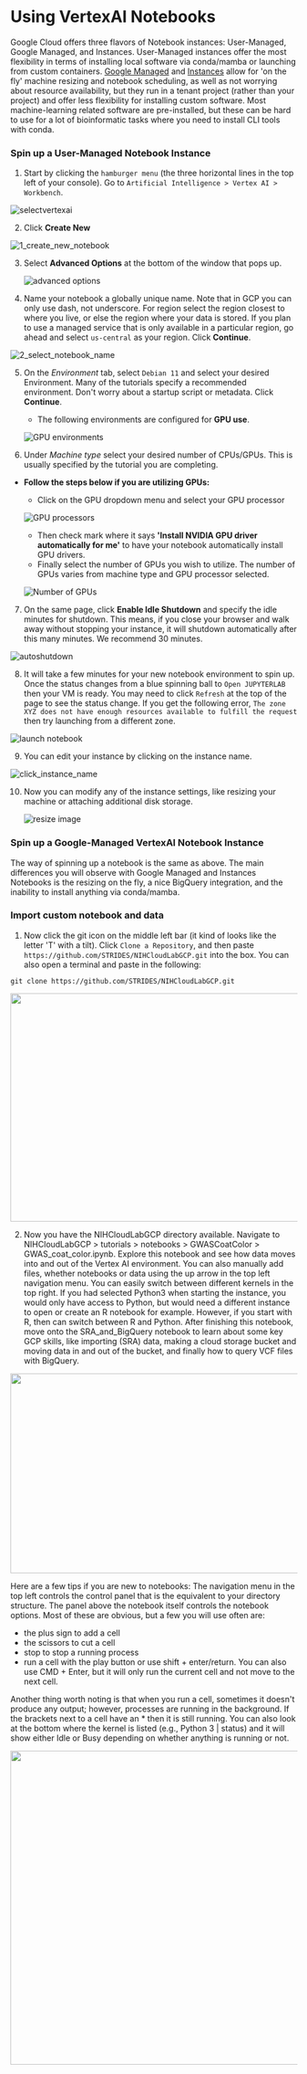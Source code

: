 # Using VertexAI Notebooks

Google Cloud offers three flavors of Notebook instances: User-Managed, Google Managed, and Instances. User-Managed instances offer the most flexibility in terms of installing local software via conda/mamba or launching from custom containers. [Google Managed](https://cloud.google.com/vertex-ai/docs/workbench/managed/introduction) and [Instances](https://cloud.google.com/vertex-ai/docs/workbench/instances/introduction) allow for 'on the fly' machine resizing and notebook scheduling, as well as not worrying about resource availability, but they run in a tenant project (rather than your project) and offer less flexibility for installing custom software. Most machine-learning related software are pre-installed, but these can be hard to use for a lot of bioinformatic tasks where you need to install CLI tools with conda.

### Spin up a User-Managed Notebook Instance
1. Start by clicking the `hamburger menu` (the three horizontal lines in the top left of your console). Go to `Artificial Intelligence > Vertex AI > Workbench`. 

  ![selectvertexai](/images/1_select_vertexAI.png)

2. Click **Create New**

  ![1_create_new_notebook](/images/1_create_new_notebook.png)

3. Select **Advanced Options** at the bottom of the window that pops up.

   ![advanced options](/images/2_select_advanced_options.png)
  
4. Name your notebook a globally unique name. Note that in GCP you can only use dash, not underscore. For region select the region closest to where you live, or else the region where your data is stored. If you plan to use a managed service that is only available in a particular region, go ahead and select `us-central` as your region. Click **Continue**.

  ![2_select_notebook_name](/images/3_select_notebook_name.png)

5. On the _Environment_ tab, select `Debian 11` and select your desired Environment. Many of the tutorials specify a recommended environment. Don't worry about a startup script or metadata. Click **Continue**.
    - The following environments are configured for **GPU use**.

    ![GPU environments](/images/GPU_environments.png)
   
6. Under _Machine type_ select your desired number of CPUs/GPUs. This is usually specified by the tutorial you are completing. 

- **Follow the steps below if you are utilizing GPUs:** 
    - Click on the GPU dropdown menu and select your GPU processor

    ![GPU processors](/images/GPU_processor.png)
    - Then check mark where it says **'Install NVIDIA GPU driver automatically for me'** to have your notebook automatically install GPU drivers.
    - Finally select the number of GPUs you wish to utilize. The number of GPUs varies from machine type and GPU processor selected.
    
    ![Number of GPUs](/images/GPU_numbers.png)
   
7. On the same page, click **Enable Idle Shutdown** and specify the idle minutes for shutdown. This means, if you close your browser and walk away without stopping your instance, it will shutdown automatically after this many minutes. We recommend 30 minutes.

  ![autoshutdown](/images/4_enable_auto_shutdown_mins.png)

8. It will take a few minutes for your new notebook environment to spin up. Once the status changes from a blue spinning ball to `Open JUPYTERLAB` then your VM is ready. You may need to click `Refresh` at the top of the page to see the status change. If you get the following error, `The zone XYZ does not have enough resources available to fulfill the request` then try launching from a different zone.

  ![launch notebook](/images/5_launch_notebooks.png)

9. You can edit your instance by clicking on the instance name.

  ![click_instance_name](/images/6_select_instance_vertexai.png)

10. Now you can modify any of the instance settings, like resizing your machine or attaching additional disk storage.

    ![resize image](/images/7_resizevertexaiimage.png)


### Spin up a Google-Managed VertexAI Notebook Instance
The way of spinning up a notebook is the same as above. The main differences you will observe with Google Managed and Instances Notebooks is the resizing on the fly, a nice BigQuery integration, and the inability to install anything via conda/mamba.

### Import custom notebook and data

1. Now click the git icon on the middle left bar (it kind of looks like the letter 'T' with a tilt). Click `Clone a Repository`, and then paste `https://github.com/STRIDES/NIHCloudLabGCP.git` into the box. You can also open a terminal and paste in the following:

```
git clone https://github.com/STRIDES/NIHCloudLabGCP.git
```

<img src="/images/1_clone_repo_gcp.png" width="550" height="400">

2. Now you have the NIHCloudLabGCP directory available. Navigate to NIHCloudLabGCP > tutorials > notebooks > GWASCoatColor > GWAS_coat_color.ipynb.
Explore this notebook and see how data moves into and out of the Vertex AI environment. You can also manually add files, whether notebooks or data using the up arrow in the top left navigation menu. You can easily switch between different kernels in the top right. If you had selected Python3 when starting the instance, you would only have access to Python, but would need a different instance to open or create an R notebook for example. However, if you start with R, then can switch between R and Python. After finishing this notebook, move onto the SRA_and_BigQuery notebook to learn about some key GCP skills, 
like importing (SRA) data, making a cloud storage bucket and moving data in and out of the bucket, and finally how to query VCF files with BigQuery.

<img src="/images/2_GWAS_notebook.png" width="550" height="350">

Here are a few tips if you are new to notebooks: The navigation menu in the top left controls the control panel that is the equivalent to your directory structure. The panel above the notebook itself controls the notebook options. Most of these are obvious, but a few you will use often are:
+ the plus sign to add a cell
+ the scissors to cut a cell
+ stop to stop a running process
+ run a cell with the play button or use shift + enter/return. You can also use CMD + Enter, but it will only run the current cell and not move to the next cell. 

Another thing worth noting is that when you run a cell, sometimes it doesn't produce any output; however, processes are running in the background. If the brackets next to a cell have an * then it is still running. You can also look at the bottom where the kernel is listed (e.g., Python 3 | status) and it will show either Idle or Busy depending on whether anything is running or not. 

<img src="/images/3_busy_cell.png" width="550" height="550">


```python

```
